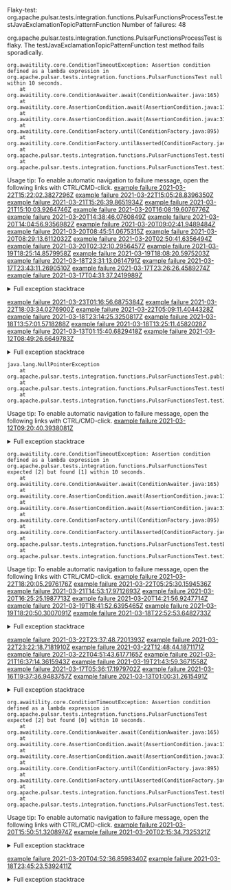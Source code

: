         
Flaky-test: org.apache.pulsar.tests.integration.functions.PulsarFunctionsProcessTest.testJavaExclamationTopicPatternFunction
Number of failures: 48

org.apache.pulsar.tests.integration.functions.PulsarFunctionsProcessTest is flaky. The testJavaExclamationTopicPatternFunction test method fails sporadically.

```
org.awaitility.core.ConditionTimeoutException: Assertion condition defined as a lambda expression in org.apache.pulsar.tests.integration.functions.PulsarFunctionsTest null within 10 seconds.
	at org.awaitility.core.ConditionAwaiter.await(ConditionAwaiter.java:165)
	at org.awaitility.core.AssertionCondition.await(AssertionCondition.java:119)
	at org.awaitility.core.AssertionCondition.await(AssertionCondition.java:31)
	at org.awaitility.core.ConditionFactory.until(ConditionFactory.java:895)
	at org.awaitility.core.ConditionFactory.untilAsserted(ConditionFactory.java:679)
	at org.apache.pulsar.tests.integration.functions.PulsarFunctionsTest.testExclamationFunction(PulsarFunctionsTest.java:1646)
	at org.apache.pulsar.tests.integration.functions.PulsarFunctionsTest.testJavaExclamationTopicPatternFunction(PulsarFunctionsTest.java:1564)
```

Usage tip: To enable automatic navigation to failure message, open the following links with CTRL/CMD-click.
[example failure 2021-03-22T15:22:02.3827296Z](https://github.com/apache/pulsar/runs/2166599627?check_suite_focus=true#step:12:39779)
[example failure 2021-03-22T15:05:28.8396350Z](https://github.com/apache/pulsar/runs/2166599627?check_suite_focus=true#step:12:19462)
[example failure 2021-03-21T15:26:39.8651934Z](https://github.com/apache/pulsar/runs/2159917312?check_suite_focus=true#step:12:60070)
[example failure 2021-03-21T15:10:03.9264746Z](https://github.com/apache/pulsar/runs/2159917312?check_suite_focus=true#step:12:40273)
[example failure 2021-03-20T16:08:19.6076776Z](https://github.com/apache/pulsar/runs/2155747532?check_suite_focus=true#step:13:39567)
[example failure 2021-03-20T14:38:46.0760849Z](https://github.com/apache/pulsar/runs/2155419526?check_suite_focus=true#step:13:60038)
[example failure 2021-03-20T14:04:56.9356982Z](https://github.com/apache/pulsar/runs/2155419526?check_suite_focus=true#step:13:19858)
[example failure 2021-03-20T09:02:41.9489484Z](https://github.com/apache/pulsar/runs/2154437752?check_suite_focus=true#step:13:58737)
[example failure 2021-03-20T08:45:51.0675315Z](https://github.com/apache/pulsar/runs/2154437752?check_suite_focus=true#step:13:39417)
[example failure 2021-03-20T08:29:13.6112032Z](https://github.com/apache/pulsar/runs/2154437752?check_suite_focus=true#step:13:19347)
[example failure 2021-03-20T02:50:41.6356494Z](https://github.com/apache/pulsar/runs/2153280066?check_suite_focus=true#step:13:60009)
[example failure 2021-03-20T02:32:10.2956457Z](https://github.com/apache/pulsar/runs/2153280066?check_suite_focus=true#step:13:40068)
[example failure 2021-03-19T18:25:14.8579958Z](https://github.com/apache/pulsar/runs/2150254851?check_suite_focus=true#step:13:45161)
[example failure 2021-03-19T18:08:20.5975203Z](https://github.com/apache/pulsar/runs/2150254851?check_suite_focus=true#step:13:25645)
[example failure 2021-03-18T23:31:13.0614791Z](https://github.com/apache/pulsar/runs/2142615119?check_suite_focus=true#step:13:118439)
[example failure 2021-03-17T23:43:11.2690510Z](https://github.com/apache/pulsar/runs/2134973171?check_suite_focus=true#step:13:38999)
[example failure 2021-03-17T23:26:26.4589274Z](https://github.com/apache/pulsar/runs/2134973171?check_suite_focus=true#step:13:19258)
[example failure 2021-03-17T04:31:37.2419989Z](https://github.com/apache/pulsar/runs/2127458264?check_suite_focus=true#step:13:19171)


<details>
<summary>Full exception stacktrace</summary>
<code><pre>
org.awaitility.core.ConditionTimeoutException: Assertion condition defined as a lambda expression in org.apache.pulsar.tests.integration.functions.PulsarFunctionsTest null within 10 seconds.
	at org.awaitility.core.ConditionAwaiter.await(ConditionAwaiter.java:165)
	at org.awaitility.core.AssertionCondition.await(AssertionCondition.java:119)
	at org.awaitility.core.AssertionCondition.await(AssertionCondition.java:31)
	at org.awaitility.core.ConditionFactory.until(ConditionFactory.java:895)
	at org.awaitility.core.ConditionFactory.untilAsserted(ConditionFactory.java:679)
	at org.apache.pulsar.tests.integration.functions.PulsarFunctionsTest.testExclamationFunction(PulsarFunctionsTest.java:1646)
	at org.apache.pulsar.tests.integration.functions.PulsarFunctionsTest.testJavaExclamationTopicPatternFunction(PulsarFunctionsTest.java:1564)
	at sun.reflect.NativeMethodAccessorImpl.invoke0(Native Method)
	at sun.reflect.NativeMethodAccessorImpl.invoke(NativeMethodAccessorImpl.java:62)
	at sun.reflect.DelegatingMethodAccessorImpl.invoke(DelegatingMethodAccessorImpl.java:43)
	at java.lang.reflect.Method.invoke(Method.java:498)
	at org.testng.internal.MethodInvocationHelper.invokeMethod(MethodInvocationHelper.java:132)
	at org.testng.internal.InvokeMethodRunnable.runOne(InvokeMethodRunnable.java:45)
	at org.testng.internal.InvokeMethodRunnable.call(InvokeMethodRunnable.java:73)
	at org.testng.internal.InvokeMethodRunnable.call(InvokeMethodRunnable.java:11)
	at java.util.concurrent.FutureTask.run(FutureTask.java:266)
	at java.util.concurrent.ThreadPoolExecutor.runWorker(ThreadPoolExecutor.java:1149)
	at java.util.concurrent.ThreadPoolExecutor$Worker.run(ThreadPoolExecutor.java:624)
	at java.lang.Thread.run(Thread.java:748)
Caused by: java.util.concurrent.TimeoutException
	at java.util.concurrent.FutureTask.get(FutureTask.java:205)
	at org.awaitility.core.Uninterruptibles.getUninterruptibly(Uninterruptibles.java:101)
	at org.awaitility.core.Uninterruptibles.getUninterruptibly(Uninterruptibles.java:81)
	at org.awaitility.core.ConditionAwaiter.await(ConditionAwaiter.java:101)
	... 18 more

</pre></code>
</details>

[example failure 2021-03-23T01:16:56.6875384Z](https://github.com/apache/pulsar/runs/2170893800?check_suite_focus=true#step:12:57998)
[example failure 2021-03-22T18:03:34.0276900Z](https://github.com/apache/pulsar/runs/2167270584?check_suite_focus=true#step:12:20168)
[example failure 2021-03-22T05:09:11.4044328Z](https://github.com/apache/pulsar/runs/2162901945?check_suite_focus=true#step:12:39945)
[example failure 2021-03-18T23:14:25.3250817Z](https://github.com/apache/pulsar/runs/2142615119?check_suite_focus=true#step:13:98526)
[example failure 2021-03-18T13:57:01.5718288Z](https://github.com/apache/pulsar/runs/2138106794?check_suite_focus=true#step:13:59162)
[example failure 2021-03-18T13:25:11.4582028Z](https://github.com/apache/pulsar/runs/2138106794?check_suite_focus=true#step:13:19410)
[example failure 2021-03-13T01:15:40.6829418Z](https://github.com/apache/pulsar/runs/2099584204?check_suite_focus=true#step:12:39878)
[example failure 2021-03-12T08:49:26.6649783Z](https://github.com/apache/pulsar/runs/2093101149?check_suite_focus=true#step:12:19698)


<details>
<summary>Full exception stacktrace</summary>
<code><pre>
org.awaitility.core.ConditionTimeoutException: Assertion condition defined as a lambda expression in org.apache.pulsar.tests.integration.functions.PulsarFunctionsTest null within 10 seconds.
	at org.awaitility.core.ConditionAwaiter.await(ConditionAwaiter.java:165)
	at org.awaitility.core.AssertionCondition.await(AssertionCondition.java:119)
	at org.awaitility.core.AssertionCondition.await(AssertionCondition.java:31)
	at org.awaitility.core.ConditionFactory.until(ConditionFactory.java:895)
	at org.awaitility.core.ConditionFactory.untilAsserted(ConditionFactory.java:679)
	at org.apache.pulsar.tests.integration.functions.PulsarFunctionsTest.testExclamationFunction(PulsarFunctionsTest.java:1646)
	at org.apache.pulsar.tests.integration.functions.PulsarFunctionsTest.testJavaExclamationTopicPatternFunction(PulsarFunctionsTest.java:1564)
	at sun.reflect.NativeMethodAccessorImpl.invoke0(Native Method)
	at sun.reflect.NativeMethodAccessorImpl.invoke(NativeMethodAccessorImpl.java:62)
	at sun.reflect.DelegatingMethodAccessorImpl.invoke(DelegatingMethodAccessorImpl.java:43)
	at java.lang.reflect.Method.invoke(Method.java:498)
	at org.testng.internal.MethodInvocationHelper.invokeMethod(MethodInvocationHelper.java:132)
	at org.testng.internal.InvokeMethodRunnable.runOne(InvokeMethodRunnable.java:45)
	at org.testng.internal.InvokeMethodRunnable.call(InvokeMethodRunnable.java:73)
	at org.testng.internal.InvokeMethodRunnable.call(InvokeMethodRunnable.java:11)
	at java.util.concurrent.FutureTask.run(FutureTask.java:266)
	at java.util.concurrent.ThreadPoolExecutor.runWorker(ThreadPoolExecutor.java:1149)
	at java.util.concurrent.ThreadPoolExecutor$Worker.run(ThreadPoolExecutor.java:624)
	at java.lang.Thread.run(Thread.java:748)

</pre></code>
</details>

```
java.lang.NullPointerException
	at org.apache.pulsar.tests.integration.functions.PulsarFunctionsTest.publishAndConsumeMessages(PulsarFunctionsTest.java:2084)
	at org.apache.pulsar.tests.integration.functions.PulsarFunctionsTest.testExclamationFunction(PulsarFunctionsTest.java:1628)
	at org.apache.pulsar.tests.integration.functions.PulsarFunctionsTest.testJavaExclamationTopicPatternFunction(PulsarFunctionsTest.java:1564)
```

Usage tip: To enable automatic navigation to failure message, open the following links with CTRL/CMD-click.
[example failure 2021-03-12T09:20:40.3938081Z](https://github.com/apache/pulsar/runs/2093101149?check_suite_focus=true#step:12:58597)


<details>
<summary>Full exception stacktrace</summary>
<code><pre>
java.lang.NullPointerException
	at org.apache.pulsar.tests.integration.functions.PulsarFunctionsTest.publishAndConsumeMessages(PulsarFunctionsTest.java:2084)
	at org.apache.pulsar.tests.integration.functions.PulsarFunctionsTest.testExclamationFunction(PulsarFunctionsTest.java:1628)
	at org.apache.pulsar.tests.integration.functions.PulsarFunctionsTest.testJavaExclamationTopicPatternFunction(PulsarFunctionsTest.java:1564)
	at sun.reflect.NativeMethodAccessorImpl.invoke0(Native Method)
	at sun.reflect.NativeMethodAccessorImpl.invoke(NativeMethodAccessorImpl.java:62)
	at sun.reflect.DelegatingMethodAccessorImpl.invoke(DelegatingMethodAccessorImpl.java:43)
	at java.lang.reflect.Method.invoke(Method.java:498)
	at org.testng.internal.MethodInvocationHelper.invokeMethod(MethodInvocationHelper.java:132)
	at org.testng.internal.InvokeMethodRunnable.runOne(InvokeMethodRunnable.java:45)
	at org.testng.internal.InvokeMethodRunnable.call(InvokeMethodRunnable.java:73)
	at org.testng.internal.InvokeMethodRunnable.call(InvokeMethodRunnable.java:11)
	at java.util.concurrent.FutureTask.run(FutureTask.java:266)
	at java.util.concurrent.ThreadPoolExecutor.runWorker(ThreadPoolExecutor.java:1149)
	at java.util.concurrent.ThreadPoolExecutor$Worker.run(ThreadPoolExecutor.java:624)
	at java.lang.Thread.run(Thread.java:748)

</pre></code>
</details>

```
org.awaitility.core.ConditionTimeoutException: Assertion condition defined as a lambda expression in org.apache.pulsar.tests.integration.functions.PulsarFunctionsTest expected [2] but found [1] within 10 seconds.
	at org.awaitility.core.ConditionAwaiter.await(ConditionAwaiter.java:165)
	at org.awaitility.core.AssertionCondition.await(AssertionCondition.java:119)
	at org.awaitility.core.AssertionCondition.await(AssertionCondition.java:31)
	at org.awaitility.core.ConditionFactory.until(ConditionFactory.java:895)
	at org.awaitility.core.ConditionFactory.untilAsserted(ConditionFactory.java:679)
	at org.apache.pulsar.tests.integration.functions.PulsarFunctionsTest.testExclamationFunction(PulsarFunctionsTest.java:1646)
	at org.apache.pulsar.tests.integration.functions.PulsarFunctionsTest.testJavaExclamationTopicPatternFunction(PulsarFunctionsTest.java:1564)
```

Usage tip: To enable automatic navigation to failure message, open the following links with CTRL/CMD-click.
[example failure 2021-03-22T18:20:05.2976176Z](https://github.com/apache/pulsar/runs/2167270584?check_suite_focus=true#step:12:39952)
[example failure 2021-03-22T05:25:30.1594536Z](https://github.com/apache/pulsar/runs/2162901945?check_suite_focus=true#step:12:59387)
[example failure 2021-03-21T14:53:17.9712693Z](https://github.com/apache/pulsar/runs/2159917312?check_suite_focus=true#step:12:20480)
[example failure 2021-03-20T16:25:25.1987713Z](https://github.com/apache/pulsar/runs/2155747532?check_suite_focus=true#step:13:59652)
[example failure 2021-03-20T14:21:56.9247714Z](https://github.com/apache/pulsar/runs/2155419526?check_suite_focus=true#step:13:40406)
[example failure 2021-03-19T18:41:52.6395465Z](https://github.com/apache/pulsar/runs/2150254851?check_suite_focus=true#step:13:65672)
[example failure 2021-03-19T18:20:50.3007091Z](https://github.com/apache/pulsar/runs/2150398488?check_suite_focus=true#step:13:19809)
[example failure 2021-03-18T22:52:53.6482733Z](https://github.com/apache/pulsar/runs/2142615119?check_suite_focus=true#step:13:19693)


<details>
<summary>Full exception stacktrace</summary>
<code><pre>
org.awaitility.core.ConditionTimeoutException: Assertion condition defined as a lambda expression in org.apache.pulsar.tests.integration.functions.PulsarFunctionsTest expected [2] but found [1] within 10 seconds.
	at org.awaitility.core.ConditionAwaiter.await(ConditionAwaiter.java:165)
	at org.awaitility.core.AssertionCondition.await(AssertionCondition.java:119)
	at org.awaitility.core.AssertionCondition.await(AssertionCondition.java:31)
	at org.awaitility.core.ConditionFactory.until(ConditionFactory.java:895)
	at org.awaitility.core.ConditionFactory.untilAsserted(ConditionFactory.java:679)
	at org.apache.pulsar.tests.integration.functions.PulsarFunctionsTest.testExclamationFunction(PulsarFunctionsTest.java:1646)
	at org.apache.pulsar.tests.integration.functions.PulsarFunctionsTest.testJavaExclamationTopicPatternFunction(PulsarFunctionsTest.java:1564)
	at sun.reflect.NativeMethodAccessorImpl.invoke0(Native Method)
	at sun.reflect.NativeMethodAccessorImpl.invoke(NativeMethodAccessorImpl.java:62)
	at sun.reflect.DelegatingMethodAccessorImpl.invoke(DelegatingMethodAccessorImpl.java:43)
	at java.lang.reflect.Method.invoke(Method.java:498)
	at org.testng.internal.MethodInvocationHelper.invokeMethod(MethodInvocationHelper.java:132)
	at org.testng.internal.InvokeMethodRunnable.runOne(InvokeMethodRunnable.java:45)
	at org.testng.internal.InvokeMethodRunnable.call(InvokeMethodRunnable.java:73)
	at org.testng.internal.InvokeMethodRunnable.call(InvokeMethodRunnable.java:11)
	at java.util.concurrent.FutureTask.run(FutureTask.java:266)
	at java.util.concurrent.ThreadPoolExecutor.runWorker(ThreadPoolExecutor.java:1149)
	at java.util.concurrent.ThreadPoolExecutor$Worker.run(ThreadPoolExecutor.java:624)
	at java.lang.Thread.run(Thread.java:748)
Caused by: java.lang.AssertionError: expected [2] but found [1]
	at org.testng.Assert.fail(Assert.java:99)
	at org.testng.Assert.failNotEquals(Assert.java:1037)
	at org.testng.Assert.assertEqualsImpl(Assert.java:140)
	at org.testng.Assert.assertEquals(Assert.java:122)
	at org.testng.Assert.assertEquals(Assert.java:907)
	at org.testng.Assert.assertEquals(Assert.java:917)
	at org.apache.pulsar.tests.integration.functions.PulsarFunctionsTest.getFunctionStatus(PulsarFunctionsTest.java:2008)
	at org.apache.pulsar.tests.integration.functions.PulsarFunctionsTest.lambda$testExclamationFunction$9(PulsarFunctionsTest.java:1648)
	at org.awaitility.core.AssertionCondition.lambda$new$0(AssertionCondition.java:53)
	at org.awaitility.core.ConditionAwaiter$ConditionPoller.call(ConditionAwaiter.java:222)
	at org.awaitility.core.ConditionAwaiter$ConditionPoller.call(ConditionAwaiter.java:209)
	... 4 more

</pre></code>
</details>

[example failure 2021-03-22T23:37:48.7201393Z](https://github.com/apache/pulsar/runs/2170427551?check_suite_focus=true#step:12:40006)
[example failure 2021-03-22T23:22:18.7181910Z](https://github.com/apache/pulsar/runs/2170427551?check_suite_focus=true#step:12:20429)
[example failure 2021-03-22T12:48:44.1871171Z](https://github.com/apache/pulsar/runs/2165370460?check_suite_focus=true#step:12:18512)
[example failure 2021-03-22T04:51:43.6177165Z](https://github.com/apache/pulsar/runs/2162901945?check_suite_focus=true#step:12:18565)
[example failure 2021-03-21T16:37:14.3615943Z](https://github.com/apache/pulsar/runs/2160288992?check_suite_focus=true#step:12:18951)
[example failure 2021-03-19T21:43:59.3671558Z](https://github.com/apache/pulsar/runs/2151941960?check_suite_focus=true#step:13:18864)
[example failure 2021-03-17T05:36:17.1979702Z](https://github.com/apache/pulsar/runs/2127653434?check_suite_focus=true#step:13:18786)
[example failure 2021-03-16T19:37:36.9483757Z](https://github.com/apache/pulsar/runs/2122021298?check_suite_focus=true#step:13:20358)
[example failure 2021-03-13T01:00:31.2615491Z](https://github.com/apache/pulsar/runs/2099584204?check_suite_focus=true#step:12:20788)


<details>
<summary>Full exception stacktrace</summary>
<code><pre>
org.awaitility.core.ConditionTimeoutException: Assertion condition defined as a lambda expression in org.apache.pulsar.tests.integration.functions.PulsarFunctionsTest expected [2] but found [1] within 10 seconds.
	at org.awaitility.core.ConditionAwaiter.await(ConditionAwaiter.java:165)
	at org.awaitility.core.AssertionCondition.await(AssertionCondition.java:119)
	at org.awaitility.core.AssertionCondition.await(AssertionCondition.java:31)
	at org.awaitility.core.ConditionFactory.until(ConditionFactory.java:895)
	at org.awaitility.core.ConditionFactory.untilAsserted(ConditionFactory.java:679)
	at org.apache.pulsar.tests.integration.functions.PulsarFunctionsTest.testExclamationFunction(PulsarFunctionsTest.java:1646)
	at org.apache.pulsar.tests.integration.functions.PulsarFunctionsTest.testJavaExclamationTopicPatternFunction(PulsarFunctionsTest.java:1564)
	at sun.reflect.NativeMethodAccessorImpl.invoke0(Native Method)
	at sun.reflect.NativeMethodAccessorImpl.invoke(NativeMethodAccessorImpl.java:62)
	at sun.reflect.DelegatingMethodAccessorImpl.invoke(DelegatingMethodAccessorImpl.java:43)
	at java.lang.reflect.Method.invoke(Method.java:498)
	at org.testng.internal.MethodInvocationHelper.invokeMethod(MethodInvocationHelper.java:132)
	at org.testng.internal.InvokeMethodRunnable.runOne(InvokeMethodRunnable.java:45)
	at org.testng.internal.InvokeMethodRunnable.call(InvokeMethodRunnable.java:73)
	at org.testng.internal.InvokeMethodRunnable.call(InvokeMethodRunnable.java:11)
	at java.util.concurrent.FutureTask.run(FutureTask.java:266)
	at java.util.concurrent.ThreadPoolExecutor.runWorker(ThreadPoolExecutor.java:1149)
	at java.util.concurrent.ThreadPoolExecutor$Worker.run(ThreadPoolExecutor.java:624)
	at java.lang.Thread.run(Thread.java:748)
Caused by: java.util.concurrent.TimeoutException
	at java.util.concurrent.FutureTask.get(FutureTask.java:205)
	at org.awaitility.core.Uninterruptibles.getUninterruptibly(Uninterruptibles.java:101)
	at org.awaitility.core.Uninterruptibles.getUninterruptibly(Uninterruptibles.java:81)
	at org.awaitility.core.ConditionAwaiter.await(ConditionAwaiter.java:101)
	... 18 more

</pre></code>
</details>

```
org.awaitility.core.ConditionTimeoutException: Assertion condition defined as a lambda expression in org.apache.pulsar.tests.integration.functions.PulsarFunctionsTest expected [2] but found [0] within 10 seconds.
	at org.awaitility.core.ConditionAwaiter.await(ConditionAwaiter.java:165)
	at org.awaitility.core.AssertionCondition.await(AssertionCondition.java:119)
	at org.awaitility.core.AssertionCondition.await(AssertionCondition.java:31)
	at org.awaitility.core.ConditionFactory.until(ConditionFactory.java:895)
	at org.awaitility.core.ConditionFactory.untilAsserted(ConditionFactory.java:679)
	at org.apache.pulsar.tests.integration.functions.PulsarFunctionsTest.testExclamationFunction(PulsarFunctionsTest.java:1646)
	at org.apache.pulsar.tests.integration.functions.PulsarFunctionsTest.testJavaExclamationTopicPatternFunction(PulsarFunctionsTest.java:1564)
```

Usage tip: To enable automatic navigation to failure message, open the following links with CTRL/CMD-click.
[example failure 2021-03-20T15:50:51.3208974Z](https://github.com/apache/pulsar/runs/2155747532?check_suite_focus=true#step:13:19337)
[example failure 2021-03-20T02:15:34.7325321Z](https://github.com/apache/pulsar/runs/2153280066?check_suite_focus=true#step:13:20438)


<details>
<summary>Full exception stacktrace</summary>
<code><pre>
org.awaitility.core.ConditionTimeoutException: Assertion condition defined as a lambda expression in org.apache.pulsar.tests.integration.functions.PulsarFunctionsTest expected [2] but found [0] within 10 seconds.
	at org.awaitility.core.ConditionAwaiter.await(ConditionAwaiter.java:165)
	at org.awaitility.core.AssertionCondition.await(AssertionCondition.java:119)
	at org.awaitility.core.AssertionCondition.await(AssertionCondition.java:31)
	at org.awaitility.core.ConditionFactory.until(ConditionFactory.java:895)
	at org.awaitility.core.ConditionFactory.untilAsserted(ConditionFactory.java:679)
	at org.apache.pulsar.tests.integration.functions.PulsarFunctionsTest.testExclamationFunction(PulsarFunctionsTest.java:1646)
	at org.apache.pulsar.tests.integration.functions.PulsarFunctionsTest.testJavaExclamationTopicPatternFunction(PulsarFunctionsTest.java:1564)
	at sun.reflect.NativeMethodAccessorImpl.invoke0(Native Method)
	at sun.reflect.NativeMethodAccessorImpl.invoke(NativeMethodAccessorImpl.java:62)
	at sun.reflect.DelegatingMethodAccessorImpl.invoke(DelegatingMethodAccessorImpl.java:43)
	at java.lang.reflect.Method.invoke(Method.java:498)
	at org.testng.internal.MethodInvocationHelper.invokeMethod(MethodInvocationHelper.java:132)
	at org.testng.internal.InvokeMethodRunnable.runOne(InvokeMethodRunnable.java:45)
	at org.testng.internal.InvokeMethodRunnable.call(InvokeMethodRunnable.java:73)
	at org.testng.internal.InvokeMethodRunnable.call(InvokeMethodRunnable.java:11)
	at java.util.concurrent.FutureTask.run(FutureTask.java:266)
	at java.util.concurrent.ThreadPoolExecutor.runWorker(ThreadPoolExecutor.java:1149)
	at java.util.concurrent.ThreadPoolExecutor$Worker.run(ThreadPoolExecutor.java:624)
	at java.lang.Thread.run(Thread.java:748)
Caused by: java.lang.AssertionError: expected [2] but found [0]
	at org.testng.Assert.fail(Assert.java:99)
	at org.testng.Assert.failNotEquals(Assert.java:1037)
	at org.testng.Assert.assertEqualsImpl(Assert.java:140)
	at org.testng.Assert.assertEquals(Assert.java:122)
	at org.testng.Assert.assertEquals(Assert.java:907)
	at org.testng.Assert.assertEquals(Assert.java:917)
	at org.apache.pulsar.tests.integration.functions.PulsarFunctionsTest.getFunctionStatus(PulsarFunctionsTest.java:2008)
	at org.apache.pulsar.tests.integration.functions.PulsarFunctionsTest.lambda$testExclamationFunction$9(PulsarFunctionsTest.java:1648)
	at org.awaitility.core.AssertionCondition.lambda$new$0(AssertionCondition.java:53)
	at org.awaitility.core.ConditionAwaiter$ConditionPoller.call(ConditionAwaiter.java:222)
	at org.awaitility.core.ConditionAwaiter$ConditionPoller.call(ConditionAwaiter.java:209)
	... 4 more

</pre></code>
</details>

[example failure 2021-03-20T04:52:36.8598340Z](https://github.com/apache/pulsar/runs/2153840016?check_suite_focus=true#step:13:19097)
[example failure 2021-03-18T23:45:23.5392411Z](https://github.com/apache/pulsar/runs/2144027146?check_suite_focus=true#step:13:18786)


<details>
<summary>Full exception stacktrace</summary>
<code><pre>
org.awaitility.core.ConditionTimeoutException: Assertion condition defined as a lambda expression in org.apache.pulsar.tests.integration.functions.PulsarFunctionsTest expected [2] but found [0] within 10 seconds.
	at org.awaitility.core.ConditionAwaiter.await(ConditionAwaiter.java:165)
	at org.awaitility.core.AssertionCondition.await(AssertionCondition.java:119)
	at org.awaitility.core.AssertionCondition.await(AssertionCondition.java:31)
	at org.awaitility.core.ConditionFactory.until(ConditionFactory.java:895)
	at org.awaitility.core.ConditionFactory.untilAsserted(ConditionFactory.java:679)
	at org.apache.pulsar.tests.integration.functions.PulsarFunctionsTest.testExclamationFunction(PulsarFunctionsTest.java:1646)
	at org.apache.pulsar.tests.integration.functions.PulsarFunctionsTest.testJavaExclamationTopicPatternFunction(PulsarFunctionsTest.java:1564)
	at sun.reflect.NativeMethodAccessorImpl.invoke0(Native Method)
	at sun.reflect.NativeMethodAccessorImpl.invoke(NativeMethodAccessorImpl.java:62)
	at sun.reflect.DelegatingMethodAccessorImpl.invoke(DelegatingMethodAccessorImpl.java:43)
	at java.lang.reflect.Method.invoke(Method.java:498)
	at org.testng.internal.MethodInvocationHelper.invokeMethod(MethodInvocationHelper.java:132)
	at org.testng.internal.InvokeMethodRunnable.runOne(InvokeMethodRunnable.java:45)
	at org.testng.internal.InvokeMethodRunnable.call(InvokeMethodRunnable.java:73)
	at org.testng.internal.InvokeMethodRunnable.call(InvokeMethodRunnable.java:11)
	at java.util.concurrent.FutureTask.run(FutureTask.java:266)
	at java.util.concurrent.ThreadPoolExecutor.runWorker(ThreadPoolExecutor.java:1149)
	at java.util.concurrent.ThreadPoolExecutor$Worker.run(ThreadPoolExecutor.java:624)
	at java.lang.Thread.run(Thread.java:748)
Caused by: java.util.concurrent.TimeoutException
	at java.util.concurrent.FutureTask.get(FutureTask.java:205)
	at org.awaitility.core.Uninterruptibles.getUninterruptibly(Uninterruptibles.java:101)
	at org.awaitility.core.Uninterruptibles.getUninterruptibly(Uninterruptibles.java:81)
	at org.awaitility.core.ConditionAwaiter.await(ConditionAwaiter.java:101)
	... 18 more

</pre></code>
</details>


